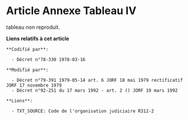 # Article Annexe Tableau IV

tableau non reproduit.

**Liens relatifs à cet article**

	**Codifié par**:

	  - Décret n°78-330 1978-03-16

	**Modifié par**:

	  - Décret n°79-391 1979-05-14 art. 6 JORF 18 mai 1979 rectificatif JORF 17 novembre 1979
	  - Décret n°92-251 du 17 mars 1992 - art. 2 () JORF 19 mars 1992

	**Liens**:

	  - TXT_SOURCE: Code de l'organisation judiciaire R312-2
